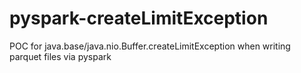 # pyspark-createLimitException
POC for java.base/java.nio.Buffer.createLimitException when writing parquet files via pyspark
